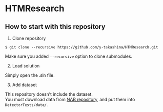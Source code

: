 # HTMResearch

## How to start with this repository

1. Clone repository

  ```
$ git clone --recursive https://github.com/y-takashina/HTMResearch.git
```
Make sure you added `--recursive` option to clone submodules.

2. Load solution

  Simply open the .sln file.

3. Add dataset

  This repository doesn't include the dataset.<br>
You must download data from [NAB repository](https://github.com/numenta/NAB.git), and put them into `DetectorTests/data/`.



